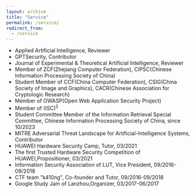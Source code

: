 ```yaml
---
layout: archive
title: "Service"
permalink: /service/
redirect_from:
  - /service
---
```

* Applied Artificial Intelligence, Reviewer
* GPTSecurity, Contributor
* Journal of Experimental & Theoretical Artificial Intelligence, Reviewer
* Member of ZCF(Zhejiang Computer Federation), CIPSC(Chinese Information Processing Society of China)
* Student Member of CCF(China Computer Federation), CSIG(China Society of Image and Graphics), CACR(Chinese Association for Cryptologic Research)
* Member of OWASP(Open Web Application Security Project)
* Member of (ISC)<sup>2</sup>
* Student Committee Member of the Information Retrieval Special Committee, Chinese Information Processing Society of China, since 10/2023
* MITRE Adversarial Threat Landscape for Artificial-Intelligence Systems, Contributor
* HUAWEI Hardware Security Camp, Tutor, 03/2021
* The first Trusted Hardware Security Competition of HUAWEI,Propositioner, 03/2021
* Information Security Association of LUT, Vice President, 09/2016-09/2018
* CTF team "k410ng", Co-founder and Tutor, 09/2016-09/2018
* Google Study Jam of Lanzhou,Organizer, 03/2017-06/2017

